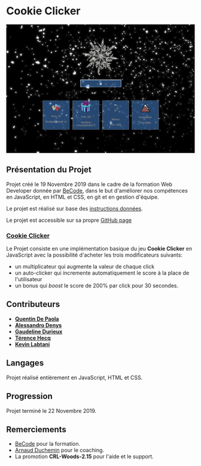 # Cookie Clicker

![Aperçu du projet - capture d’écran](assets/Image/capture.png)

## Présentation du Projet

Projet créé le 19 Novembre 2019 dans le cadre de la formation Web Developer donnée par [BeCode](https://www.becode.org/), dans le but d'améliorer nos compétences en JavaScript, en HTML et CSS, en git et en gestion d'équipe.

Le projet est réalisé sur base des [instructions données](https://github.com/becodeorg/CRL-Woods-2.15/tree/master/Parcours/02-Colline/11-Javascript/4.cookie_clicker).

Le projet est accessible sur sa propre [GitHub page](------)

### **[Cookie Clicker](https://github.com/terencehecq/cookie-clicker)**

Le Projet consiste en une implémentation basique du jeu **Cookie Clicker** en JavaScript avec la possibilité d'acheter les trois modificateurs suivants:

- un multiplicateur qui augmente la valeur de chaque click
- un auto-clicker qui incremente automatiquement le score à la place de l'utilisateur
- un bonus qui _boost_ le score de 200% par click pour 30 secondes.

## Contributeurs

- [**Quentin De Paola**](https://github.com/quendepa)
- [**Alessandro Denys**](https://github.com/alessdenys)
- [**Gaudeline Durieux**](https://github.com/Gaudeline)
- [**Térence Hecq**](https://github.com/terencehecq)
- [**Kevin Labtani**](https://github.com/kevin-labtani)

## Langages

Projet réalisé entièrement en JavaScript, HTML et CSS.

## Progression

Projet terminé le 22 Novembre 2019.

## Remerciements

- [BeCode](https://www.becode.org/) pour la formation.
- [Arnaud Duchemin](https://github.com/Cervant3s) pour le coaching.
- La promotion **CRL-Woods-2.15** pour l'aide et le support.
